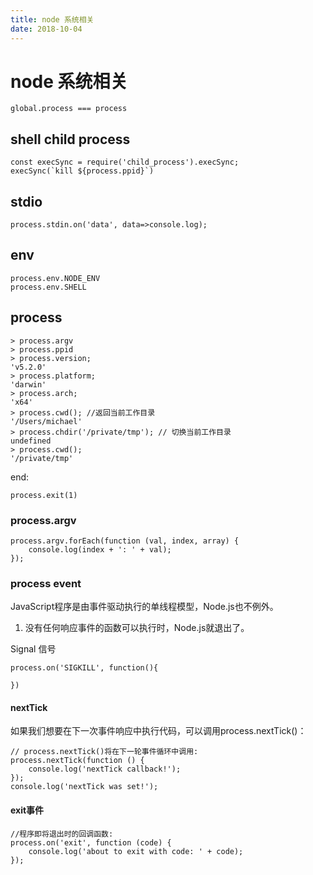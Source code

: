 ```yaml
---
title: node 系统相关
date: 2018-10-04
---
```

# node 系统相关

    global.process === process 

## shell child process

    const execSync = require('child_process').execSync;	
    execSync(`kill ${process.ppid}`)

## stdio

    process.stdin.on('data', data=>console.log);


## env

    process.env.NODE_ENV
    process.env.SHELL

## process

    > process.argv
    > process.ppid
    > process.version;
    'v5.2.0'
    > process.platform;
    'darwin'
    > process.arch;
    'x64'
    > process.cwd(); //返回当前工作目录
    '/Users/michael'
    > process.chdir('/private/tmp'); // 切换当前工作目录
    undefined
    > process.cwd();
    '/private/tmp'

end:

    process.exit(1)

### process.argv

    process.argv.forEach(function (val, index, array) {
        console.log(index + ': ' + val);
    });


### process event
JavaScript程序是由事件驱动执行的单线程模型，Node.js也不例外。
1. 没有任何响应事件的函数可以执行时，Node.js就退出了。

Signal 信号

    process.on('SIGKILL', function(){

    })

#### nextTick
如果我们想要在下一次事件响应中执行代码，可以调用process.nextTick()：

    // process.nextTick()将在下一轮事件循环中调用:
    process.nextTick(function () {
        console.log('nextTick callback!');
    });
    console.log('nextTick was set!');

#### exit事件
    //程序即将退出时的回调函数:
    process.on('exit', function (code) {
        console.log('about to exit with code: ' + code);
    });